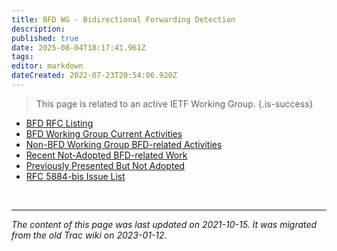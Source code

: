 ```yaml
---
title: BFD WG - Bidirectional Forwarding Detection
description: 
published: true
date: 2025-08-04T18:17:41.961Z
tags: 
editor: markdown
dateCreated: 2022-07-23T20:54:06.920Z
---
```


> This page is related to an active IETF Working Group.
{.is-success}

* [BFD RFC Listing](/group/bfd/rfc-Listing)
* [BFD Working Group Current Activities](/group/bfd/current-activities)
* [Non-BFD Working Group BFD-related Activities](/group/bfd/non-wg-related-activities)
* [Recent Not-Adopted BFD-related Work](/group/bfd/recent-not-adopted)
* [Previously Presented But Not Adopted](/group/bfd/presented-not-adopted)
* [RFC 5884-bis Issue List](/group/bfd/rfc5884-bis-issue-list)



&nbsp;
&nbsp;
&nbsp;

---

*The content of this page was last updated on 2021-10-15. It was migrated from the old Trac wiki on 2023-01-12.*